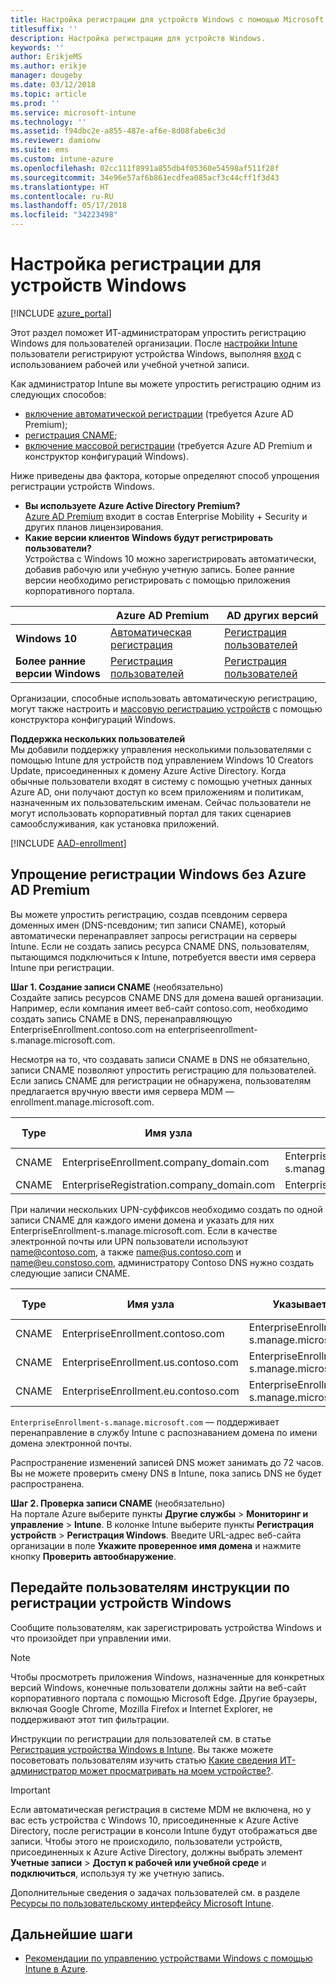 ```yaml
---
title: Настройка регистрации для устройств Windows с помощью Microsoft Intune
titlesuffix: ''
description: Настройка регистрации для устройств Windows.
keywords: ''
author: ErikjeMS
ms.author: erikje
manager: dougeby
ms.date: 03/12/2018
ms.topic: article
ms.prod: ''
ms.service: microsoft-intune
ms.technology: ''
ms.assetid: f94dbc2e-a855-487e-af6e-8d08fabe6c3d
ms.reviewer: damionw
ms.suite: ems
ms.custom: intune-azure
ms.openlocfilehash: 02cc111f8991a855db4f05360e54598af511f28f
ms.sourcegitcommit: 34e96e57af6b861ecdfea085acf3c44cff1f3d43
ms.translationtype: HT
ms.contentlocale: ru-RU
ms.lasthandoff: 05/17/2018
ms.locfileid: "34223498"
---
```

# <a name="set-up-enrollment-for-windows-devices"></a>Настройка регистрации для устройств Windows

[!INCLUDE [azure_portal](./includes/azure_portal.md)]

Этот раздел поможет ИТ-администраторам упростить регистрацию Windows для пользователей организации. После [настройки Intune](setup-steps.md) пользователи регистрируют устройства Windows, выполняя [вход](https://docs.microsoft.com/intune-user-help/enroll-your-device-in-intune-windows) с использованием рабочей или учебной учетной записи.  

Как администратор Intune вы можете упростить регистрацию одним из следующих способов:
- [включение автоматической регистрации](#enable-windows-10-automatic-enrollment) (требуется Azure AD Premium);
- [регистрация CNAME](#simplify-windows-enrollment-without-azure-ad-premium);
- [включение массовой регистрации](windows-bulk-enroll.md) (требуется Azure AD Premium и конструктор конфигураций Windows).

Ниже приведены два фактора, которые определяют способ упрощения регистрации устройств Windows.

- **Вы используете Azure Active Directory Premium?** <br>[Azure AD Premium](https://docs.microsoft.com/azure/active-directory/active-directory-get-started-premium) входит в состав Enterprise Mobility + Security и других планов лицензирования.
- **Какие версии клиентов Windows будут регистрировать пользователи?** <br>Устройства с Windows 10 можно зарегистрировать автоматически, добавив рабочую или учебную учетную запись. Более ранние версии необходимо регистрировать с помощью приложения корпоративного портала.

||**Azure AD Premium**|**AD других версий**|
|----------|---------------|---------------|  
|**Windows 10**|[Автоматическая регистрация](#enable-windows-10-automatic-enrollment) |[Регистрация пользователей](#enable-windows-enrollment-without-azure-ad-premium)|
|**Более ранние версии Windows**|[Регистрация пользователей](#enable-windows-enrollment-without-azure-ad-premium)|[Регистрация пользователей](#enable-windows-enrollment-without-azure-ad-premium)|

Организации, способные использовать автоматическую регистрацию, могут также настроить и [массовую регистрацию устройств](windows-bulk-enroll.md) с помощью конструктора конфигураций Windows.

**Поддержка нескольких пользователей**<br>
Мы добавили поддержку управления несколькими пользователями с помощью Intune для устройств под управлением Windows 10 Creators Update, присоединенных к домену Azure Active Directory. Когда обычные пользователи входят в систему с помощью учетных данных Azure AD, они получают доступ ко всем приложениям и политикам, назначенным их пользовательским именам. Сейчас пользователи не могут использовать корпоративный портал для таких сценариев самообслуживания, как установка приложений.

[!INCLUDE [AAD-enrollment](./includes/win10-automatic-enrollment-aad.md)]

## <a name="simplify-windows-enrollment-without-azure-ad-premium"></a>Упрощение регистрации Windows без Azure AD Premium
Вы можете упростить регистрацию, создав псевдоним сервера доменных имен (DNS-псевдоним; тип записи CNAME), который автоматически перенаправляет запросы регистрации на серверы Intune. Если не создать запись ресурса CNAME DNS, пользователям, пытающимся подключиться к Intune, потребуется ввести имя сервера Intune при регистрации.

**Шаг 1. Создание записи CNAME** (необязательно)<br>
Создайте запись ресурсов CNAME DNS для домена вашей организации. Например, если компания имеет веб-сайт contoso.com, необходимо создать запись CNAME в DNS, перенаправляющую EnterpriseEnrollment.contoso.com на enterpriseenrollment-s.manage.microsoft.com.

Несмотря на то, что создавать записи CNAME в DNS не обязательно, записи CNAME позволяют упростить регистрацию для пользователей. Если запись CNAME для регистрации не обнаружена, пользователям предлагается вручную ввести имя сервера MDM — enrollment.manage.microsoft.com.

|Type|Имя узла|Указывает на|СРОК ЖИЗНИ|
|----------|---------------|---------------|---|
|CNAME|EnterpriseEnrollment.company_domain.com|EnterpriseEnrollment-s.manage.microsoft.com| 1 час|
|CNAME|EnterpriseRegistration.company_domain.com|EnterpriseRegistration.windows.net|1 час|

При наличии нескольких UPN-суффиксов необходимо создать по одной записи CNAME для каждого имени домена и указать для них EnterpriseEnrollment-s.manage.microsoft.com. Если в качестве электронной почты или UPN пользователи используют name@contoso.com, а также name@us.contoso.com и name@eu.constoso.com, администратору Contoso DNS нужно создать следующие записи CNAME.

|Type|Имя узла|Указывает на|СРОК ЖИЗНИ|  
|----------|---------------|---------------|---|
|CNAME|EnterpriseEnrollment.contoso.com|EnterpriseEnrollment-s.manage.microsoft.com|1 час|
|CNAME|EnterpriseEnrollment.us.contoso.com|EnterpriseEnrollment-s.manage.microsoft.com|1 час|
|CNAME|EnterpriseEnrollment.eu.contoso.com|EnterpriseEnrollment-s.manage.microsoft.com| 1 час|

`EnterpriseEnrollment-s.manage.microsoft.com` — поддерживает перенаправление в службу Intune с распознаванием домена по имени домена электронной почты.

Распространение изменений записей DNS может занимать до 72 часов. Вы не можете проверить смену DNS в Intune, пока запись DNS не будет распространена.

**Шаг 2. Проверка записи CNAME** (необязательно)<br>
На портале Azure выберите пункты **Другие службы** > **Мониторинг и управление** > **Intune**. В колонке Intune выберите пункты **Регистрация устройств** > **Регистрация Windows**. Введите URL-адрес веб-сайта организации в поле **Укажите проверенное имя домена** и нажмите кнопку **Проверить автообнаружение**.

## <a name="tell-users-how-to-enroll-windows-devices"></a>Передайте пользователям инструкции по регистрации устройств Windows
Сообщите пользователям, как зарегистрировать устройства Windows и что произойдет при управлении ими.

> [!NOTE]
> Чтобы просмотреть приложения Windows, назначенные для конкретных версий Windows, конечные пользователи должны зайти на веб-сайт корпоративного портала с помощью Microsoft Edge. Другие браузеры, включая Google Chrome, Mozilla Firefox и Internet Explorer, не поддерживают этот тип фильтрации.

Инструкции по регистрации для пользователей см. в статье [Регистрация устройства Windows в Intune](https://docs.microsoft.com/intune-user-help/enroll-your-device-in-intune-windows). Вы также можете посоветовать пользователям изучить статью [Какие сведения ИТ-администратор может просматривать на моем устройстве?](https://docs.microsoft.com/intune-user-help/what-can-your-it-administrator-see-when-you-enroll-your-device-in-intune-windows).

>[!IMPORTANT]
> Если автоматическая регистрация в системе MDM не включена, но у вас есть устройства с Windows 10, присоединенные к Azure Active Directory, после регистрации в консоли Intune будут отображаться две записи. Чтобы этого не происходило, пользователи устройств, присоединенных к Azure Active Directory, должны выбрать элемент **Учетные записи** > **Доступ к рабочей или учебной среде** и **подключиться**, используя ту же учетную запись. 

Дополнительные сведения о задачах пользователей см. в разделе [Ресурсы по пользовательскому интерфейсу Microsoft Intune](end-user-educate.md).

## <a name="next-steps"></a>Дальнейшие шаги

- [Рекомендации по управлению устройствами Windows с помощью Intune в Azure](/intune-classic/deploy-use/intune-on-azure).

